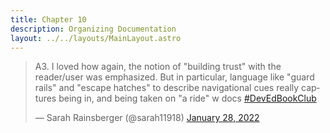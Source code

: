 ```yaml
---
title: Chapter 10
description: Organizing Documentation
layout: ../../layouts/MainLayout.astro
---
```

<blockquote class="twitter-tweet" data-dnt="true"><p lang="en" dir="ltr">A3. I loved how again, the notion of &quot;building trust&quot; with the reader/user was emphasized. But in particular, language like &quot;guard rails&quot; and &quot;escape hatches&quot; to describe navigational cues really captures being in, and being taken on &quot;a ride&quot; w docs <a href="https://twitter.com/hashtag/DevEdBookClub?src=hash&amp;ref_src=twsrc%5Etfw">#DevEdBookClub</a></p>&mdash; Sarah Rainsberger (@sarah11918) <a href="https://twitter.com/sarah11918/status/1486892414518415361?ref_src=twsrc%5Etfw">January 28, 2022</a></blockquote> <script async src="https://platform.twitter.com/widgets.js" charset="utf-8"></script>
